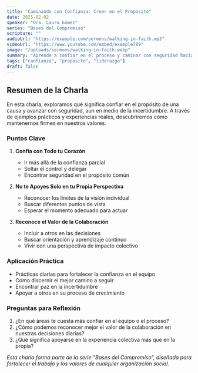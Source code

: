 ```yaml
---
title: "Caminando con Confianza: Creer en el Propósito"
date: 2025-02-02
speaker: "Dra. Laura Gómez"
series: "Bases del Compromiso"
scripture: ""
audioUrl: "https://example.com/sermons/walking-in-faith.mp3"
videoUrl: "https://www.youtube.com/embed/example789"
image: "/uploads/sermons/walking-in-faith.webp"
summary: "Aprende a confiar en el proceso y caminar con seguridad hacia los objetivos de tu organización, incluso cuando el camino no es claro."
tags: ["confianza", "propósito", "liderazgo"]
draft: false
---
```


## Resumen de la Charla

En esta charla, exploramos qué significa confiar en el propósito de una causa y avanzar con seguridad, aun en medio de la incertidumbre. A través de ejemplos prácticos y experiencias reales, descubriremos cómo mantenernos firmes en nuestros valores.

### Puntos Clave

1. **Confía con Todo tu Corazón**
   - Ir más allá de la confianza parcial
   - Soltar el control y delegar
   - Encontrar seguridad en el propósito común

2. **No te Apoyes Solo en tu Propia Perspectiva**
   - Reconocer los límites de la visión individual
   - Buscar diferentes puntos de vista
   - Esperar el momento adecuado para actuar

3. **Reconoce el Valor de la Colaboración**
   - Incluir a otros en las decisiones
   - Buscar orientación y aprendizaje continuo
   - Vivir con una perspectiva de impacto colectivo

### Aplicación Práctica

- Prácticas diarias para fortalecer la confianza en el equipo
- Cómo discernir el mejor camino a seguir
- Encontrar paz en la incertidumbre
- Apoyar a otros en su proceso de crecimiento

### Preguntas para Reflexión

1. ¿En qué áreas te cuesta más confiar en el equipo o el proceso?
2. ¿Cómo podemos reconocer mejor el valor de la colaboración en nuestras decisiones diarias?
3. ¿Qué significa apoyarse en la experiencia colectiva más que en la propia?

*Esta charla forma parte de la serie "Bases del Compromiso", diseñada para fortalecer el trabajo y los valores de cualquier organización social.*